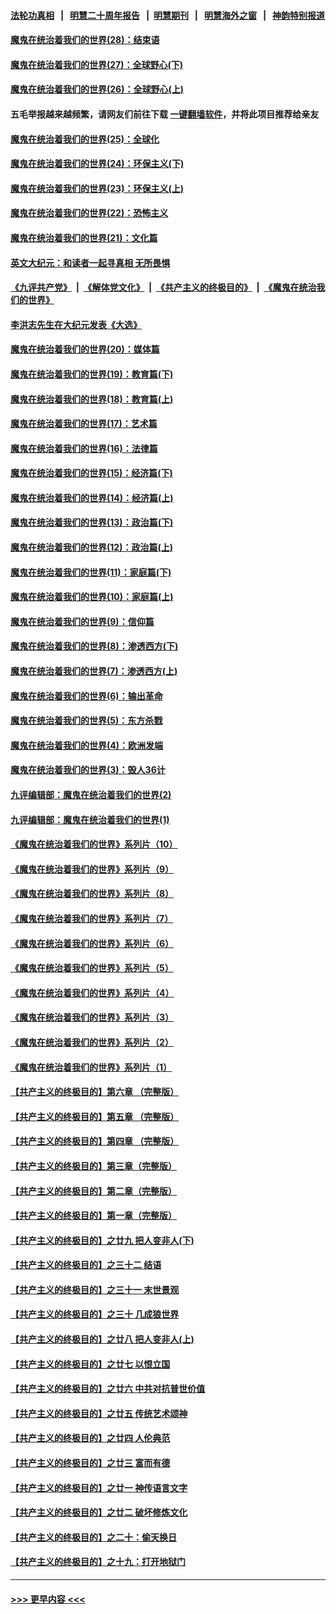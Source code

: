 #### [法轮功真相](https://github.com/gfw-breaker/truth/blob/master/README.md?t=0) &nbsp;&nbsp;|&nbsp;&nbsp; [明慧二十周年报告](https://github.com/gfw-breaker/mh-reports/blob/master/README.md?t=0) &nbsp;&nbsp;|&nbsp;&nbsp;[明慧期刊](https://github.com/gfw-breaker/mh-qikan) &nbsp;&nbsp;|&nbsp;&nbsp; [明慧海外之窗](https://github.com/gfw-breaker/mh-news/blob/master/README.md?t=0) &nbsp;&nbsp;|&nbsp;&nbsp; [神韵特别报道](https://github.com/gfw-breaker/mh-news/blob/master/shenyun.md?t=0)
#### [魔鬼在统治着我们的世界(28)：结束语](../pages/nsc422/n10936246.md?t=06150402) 
#### [魔鬼在统治着我们的世界(27)：全球野心(下)](../pages/nsc422/n10928319.md?t=06150402) 
#### [魔鬼在统治着我们的世界(26)：全球野心(上)](../pages/nsc422/n10900318.md?t=06150402) 
#### 五毛举报越来越频繁，请网友们前往下载 [一键翻墙软件](https://github.com/gfw-breaker/ssr-accounts)，并将此项目推荐给亲友
#### [魔鬼在统治着我们的世界(25)：全球化](../pages/nsc422/n10788205.md?t=06150402) 
#### [魔鬼在统治着我们的世界(24)：环保主义(下)](../pages/nsc422/n10695307.md?t=06150402) 
#### [魔鬼在统治着我们的世界(23)：环保主义(上)](../pages/nsc422/n10688613.md?t=06150402) 
#### [魔鬼在统治着我们的世界(22)：恐怖主义](../pages/nsc422/n10614727.md?t=06150402) 
#### [魔鬼在统治着我们的世界(21)：文化篇](../pages/nsc422/n10597706.md?t=06150402) 
#### [英文大纪元：和读者一起寻真相 无所畏惧](../pages/nsc422/n12542027.md?t=06150402) 
#### [《九评共产党》](https://github.com/begood0513/9ping.md/blob/master/README.md) &nbsp;|&nbsp; [《解体党文化》](../../../../jtdwh.md/blob/master/README.md)  &nbsp;|&nbsp; [《共产主义的终极目的》](../../../../gczydzjmd.md/blob/master/README.md) &nbsp;|&nbsp; [《魔鬼在统治我们的世界》](../../../../mgztzwmdsj.md/blob/master/README.md) 
#### [李洪志先生在大纪元发表《大选》](../pages/nsc422/n12534746.md?t=06150402) 
#### [魔鬼在统治着我们的世界(20)：媒体篇](../pages/nsc422/n10586579.md?t=06150402) 
#### [魔鬼在统治着我们的世界(19)：教育篇(下)](../pages/nsc422/n10564808.md?t=06150402) 
#### [魔鬼在统治着我们的世界(18)：教育篇(上)](../pages/nsc422/n10526970.md?t=06150402) 
#### [魔鬼在统治着我们的世界(17)：艺术篇](../pages/nsc422/n10499093.md?t=06150402) 
#### [魔鬼在统治着我们的世界(16)：法律篇](../pages/nsc422/n10485969.md?t=06150402) 
#### [魔鬼在统治着我们的世界(15)：经济篇(下)](../pages/nsc422/n10469975.md?t=06150402) 
#### [魔鬼在统治着我们的世界(14)：经济篇(上)](../pages/nsc422/n10457370.md?t=06150402) 
#### [魔鬼在统治着我们的世界(13)：政治篇(下)](../pages/nsc422/n10448270.md?t=06150402) 
#### [魔鬼在统治着我们的世界(12)：政治篇(上)](../pages/nsc422/n10444576.md?t=06150402) 
#### [魔鬼在统治着我们的世界(11)：家庭篇(下)](../pages/nsc422/n10440961.md?t=06150402) 
#### [魔鬼在统治着我们的世界(10)：家庭篇(上)](../pages/nsc422/n10435448.md?t=06150402) 
#### [魔鬼在统治着我们的世界(9)：信仰篇](../pages/nsc422/n10432159.md?t=06150402) 
#### [魔鬼在统治着我们的世界(8)：渗透西方(下)](../pages/nsc422/n10429603.md?t=06150402) 
#### [魔鬼在统治着我们的世界(7)：渗透西方(上)](../pages/nsc422/n10426013.md?t=06150402) 
#### [魔鬼在统治着我们的世界(6)：输出革命](../pages/nsc422/n10421536.md?t=06150402) 
#### [魔鬼在统治着我们的世界(5)：东方杀戮](../pages/nsc422/n10417707.md?t=06150402) 
#### [魔鬼在统治着我们的世界(4)：欧洲发端](../pages/nsc422/n10414890.md?t=06150402) 
#### [魔鬼在统治着我们的世界(3)：毁人36计](../pages/nsc422/n10411583.md?t=06150402) 
#### [九评编辑部：魔鬼在统治着我们的世界(2)](../pages/nsc422/n10410036.md?t=06150402) 
#### [九评编辑部：魔鬼在统治着我们的世界(1)](../pages/nsc422/n10406825.md?t=06150402) 
#### [《魔鬼在统治着我们的世界》系列片（10）](../pages/nsc422/n12292670.md?t=06150402) 
#### [《魔鬼在统治着我们的世界》系列片（9）](../pages/nsc422/n12290859.md?t=06150402) 
#### [《魔鬼在统治着我们的世界》系列片（8）](../pages/nsc422/n12287445.md?t=06150402) 
#### [《魔鬼在统治着我们的世界》系列片（7）](../pages/nsc422/n12283425.md?t=06150402) 
#### [《魔鬼在统治着我们的世界》系列片（6）](../pages/nsc422/n12282314.md?t=06150402) 
#### [《魔鬼在统治着我们的世界》系列片（5）](../pages/nsc422/n12281419.md?t=06150402) 
#### [《魔鬼在统治着我们的世界》系列片（4）](../pages/nsc422/n12274024.md?t=06150402) 
#### [《魔鬼在统治着我们的世界》系列片（3）](../pages/nsc422/n12271322.md?t=06150402) 
#### [《魔鬼在统治着我们的世界》系列片（2）](../pages/nsc422/n12269049.md?t=06150402) 
#### [《魔鬼在统治着我们的世界》系列片（1）](../pages/nsc422/n12267575.md?t=06150402) 
#### [【共产主义的终极目的】第六章 （完整版）](../pages/nsc422/n11428913.md?t=06150402) 
#### [【共产主义的终极目的】第五章 （完整版）](../pages/nsc422/n11428912.md?t=06150402) 
#### [【共产主义的终极目的】第四章 （完整版）](../pages/nsc422/n11428907.md?t=06150402) 
#### [【共产主义的终极目的】第三章（完整版）](../pages/nsc422/n11428848.md?t=06150402) 
#### [【共产主义的终极目的】第二章（完整版）](../pages/nsc422/n11428831.md?t=06150402) 
#### [【共产主义的终极目的】第一章（完整版）](../pages/nsc422/n11417651.md?t=06150402) 
#### [【共产主义的终极目的】之廿九 把人变非人(下)](../pages/nsc422/n11344140.md?t=06150402) 
#### [【共产主义的终极目的】之三十二 结语](../pages/nsc422/n11360535.md?t=06150402) 
#### [【共产主义的终极目的】之三十一 末世景观](../pages/nsc422/n11351129.md?t=06150402) 
#### [【共产主义的终极目的】之三十 几成狼世界](../pages/nsc422/n11348280.md?t=06150402) 
#### [【共产主义的终极目的】之廿八 把人变非人(上)](../pages/nsc422/n11340492.md?t=06150402) 
#### [【共产主义的终极目的】之廿七 以恨立国](../pages/nsc422/n11336944.md?t=06150402) 
#### [【共产主义的终极目的】之廿六 中共对抗普世价值](../pages/nsc422/n11324785.md?t=06150402) 
#### [【共产主义的终极目的】之廿五 传统艺术颂神](../pages/nsc422/n11296396.md?t=06150402) 
#### [【共产主义的终极目的】之廿四 人伦典范](../pages/nsc422/n11296397.md?t=06150402) 
#### [【共产主义的终极目的】之廿三 富而有德](../pages/nsc422/n11283598.md?t=06150402) 
#### [【共产主义的终极目的】之廿一 神传语言文字](../pages/nsc422/n11263265.md?t=06150402) 
#### [【共产主义的终极目的】之廿二 破坏修炼文化](../pages/nsc422/n11245728.md?t=06150402) 
#### [【共产主义的终极目的】之二十：偷天换日](../pages/nsc422/n11238846.md?t=06150402) 
#### [【共产主义的终极目的】之十九：打开地狱门](../pages/nsc422/n11206376.md?t=06150402) 

----
#### [ >>> 更早内容 <<< ](../indexes/nsc422-earlier.md)
